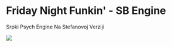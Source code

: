 # Friday Night Funkin' - SB Engine
Srpki Psych Engine Na Stefanovoj Verziji

![](https://raw.githubusercontent.com/StefanBETA2008/StefanBETA2008/main/Picsart_22-08-15_00-20-34-665.png?token=GHSAT0AAAAAABXTAWMXRQOONIUE7XATMMEIYXZPBJA)
